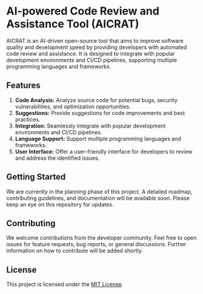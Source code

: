 # AI-powered Code Review and Assistance Tool (AICRAT)

AICRAT is an AI-driven open-source tool that aims to improve software quality and development speed by providing developers with automated code review and assistance. It is designed to integrate with popular development environments and CI/CD pipelines, supporting multiple programming languages and frameworks.

## Features

1. **Code Analysis:** Analyze source code for potential bugs, security vulnerabilities, and optimization opportunities.
2. **Suggestions:** Provide suggestions for code improvements and best practices.
3. **Integration:** Seamlessly integrate with popular development environments and CI/CD pipelines.
4. **Language Support:** Support multiple programming languages and frameworks.
5. **User Interface:** Offer a user-friendly interface for developers to review and address the identified issues.

## Getting Started

We are currently in the planning phase of this project. A detailed roadmap, contributing guidelines, and documentation will be available soon. Please keep an eye on this repository for updates.

## Contributing

We welcome contributions from the developer community. Feel free to open issues for feature requests, bug reports, or general discussions. Further information on how to contribute will be added shortly.

## License

This project is licensed under the [MIT License](LICENSE).

